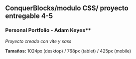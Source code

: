 ## ConquerBlocks/modulo CSS/ proyecto entregable 4-5

### Personal Portfolio - Adam Keyes**

*Proyecto creado con vite y sass*

**Tamaños:** 1024px (desktop) / 768px (tablet) / 425px (mobile)

